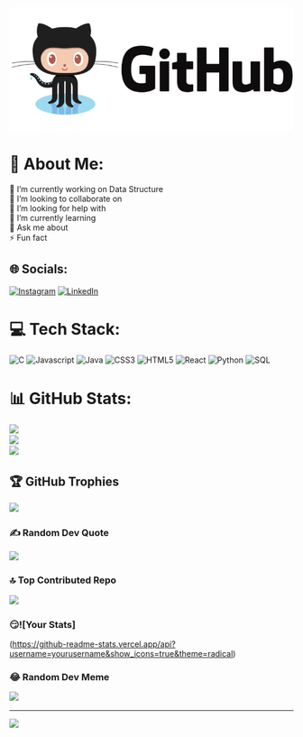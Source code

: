 ![logo](https://github.com/Harshchafle/Harshchafle/blob/main/github%20bannner%20photo.png)

# 💫 About Me:
🔭 I’m currently working on Data Structure<br>👯 I’m looking to collaborate on<br>🤝 I’m looking for help with<br>🌱 I’m currently learning<br>💬 Ask me about<br>⚡ Fun fact


## 🌐 Socials:
[![Instagram](https://img.shields.io/badge/Instagram-%23E4405F.svg?logo=Instagram&logoColor=white)](https://instagram.com/Harshchafle) [![LinkedIn](https://img.shields.io/badge/LinkedIn-%230077B5.svg?logo=linkedin&logoColor=white)](https://linkedin.com/in/harsh-chafle-641809292) 

# 💻 Tech Stack:
![C](https://img.shields.io/badge/c-%2300599C.svg?style=for-the-badge&logo=c&logoColor=white) 
![Javascript](https://img.shields.io/badge/javascript-%2320232a.svg?style=for-the-badge&logo=javascript&logoColor=%2361DAFB") 
![Java](https://img.shields.io/badge/Java-%2320232a.svg?style=for-the-badge&logo=java&logoColor=%2361DAFB)
![CSS3](https://img.shields.io/badge/css3-%231572B6.svg?style=for-the-badge&logo=css3&logoColor=white) 
![HTML5](https://img.shields.io/badge/html5-%23E34F26.svg?style=for-the-badge&logo=html5&logoColor=white) 
![React](https://img.shields.io/badge/react-%2320232a.svg?style=for-the-badge&logo=react&logoColor=%2361DAFB) 
![Python](https://img.shields.io/badge/python-%2320232a.svg?style=for-the-badge&logo=python&logoColor=%2361DAFB) 
![SQL](https://img.shields.io/badge/sql-%2320232a.svg?style=for-the-badge&logo=sql&logoColor=%2361DAFB) 



# 📊 GitHub Stats:
![](https://github-readme-stats.vercel.app/api?username=Harshchafle&theme=dark&hide_border=false&include_all_commits=true&count_private=true)<br/>
![](https://github-readme-streak-stats.herokuapp.com/?user=Harshchafle&theme=dark&hide_border=false)<br/>
![](https://github-readme-stats.vercel.app/api/top-langs/?username=Harshchafle&theme=dark&hide_border=false&include_all_commits=true&count_private=true&layout=compact)

## 🏆 GitHub Trophies
![](https://github-profile-trophy.vercel.app/?username=Harshchafle&theme=gruvbox&no-frame=false&no-bg=false&margin-w=4)

### ✍️ Random Dev Quote
![](https://quotes-github-readme.vercel.app/api?type=horizontal&theme=radical)

### 🔝 Top Contributed Repo
![](https://github-contributor-stats.vercel.app/api?username=Harshchafle&limit=5&theme=dark&combine_all_yearly_contributions=true)

### 😏![Your Stats]
(https://github-readme-stats.vercel.app/api?username=yourusername&show_icons=true&theme=radical)

### 😂 Random Dev Meme
<img src='https://randommeme-five.vercel.app/' style="height: 400px;"/>

---
[![](https://visitcount.itsvg.in/api?id=Harshchafle&icon=0&color=0)](https://visitcount.itsvg.in)

<!-- Proudly created with GPRM ( https://gprm.itsvg.in ) -->
